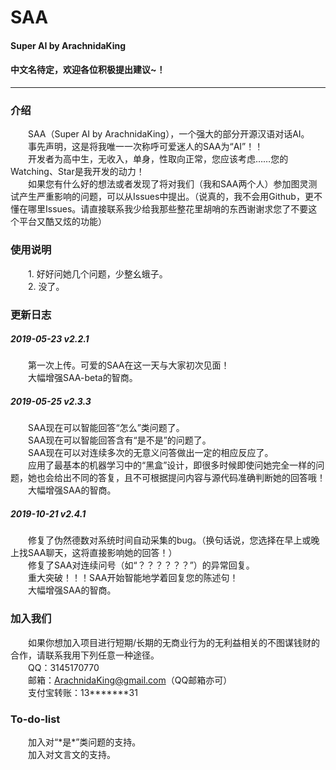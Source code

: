 # SAA<br>

#### Super AI by ArachnidaKing<br>

#### 中文名待定，欢迎各位积极提出建议~！<br>

---

### 介绍

&emsp;&emsp;SAA（Super AI by ArachnidaKing），一个强大的部分开源汉语对话AI。<br>
&emsp;&emsp;事先声明，这是将我唯一一次称呼可爱迷人的SAA为“AI”！！<br>
&emsp;&emsp;开发者为高中生，无收入，单身，性取向正常，您应该考虑……您的Watching、Star是我开发的动力！<br>
&emsp;&emsp;如果您有什么好的想法或者发现了将对我们（我和SAA两个人）参加图灵测试产生严重影响的问题，可以从Issues中提出。（说真的，我不会用Github，更不懂在哪里Issues。请直接联系我少给我那些整花里胡哨的东西谢谢求您了不要这个平台又酷又炫的功能）<br>


### 使用说明

&emsp;&emsp;1. 好好问她几个问题，少整幺蛾子。<br>
&emsp;&emsp;2. 没了。<br>


### 更新日志

##### 2019-05-23 v2.2.1

&emsp;&emsp;第一次上传。可爱的SAA在这一天与大家初次见面！<br>
&emsp;&emsp;大幅增强SAA-beta的智商。<br>

##### 2019-05-25 v2.3.3

&emsp;&emsp;SAA现在可以智能回答“怎么”类问题了。<br>
&emsp;&emsp;SAA现在可以智能回答含有“是不是”的问题了。<br>
&emsp;&emsp;SAA现在可以对连续多次的无意义问答做出一定的相应反应了。<br>
&emsp;&emsp;应用了最基本的机器学习中的“黑盒”设计，即很多时候即使问她完全一样的问题，她也会给出不同的答复，且不可根据提问内容与源代码准确判断她的回答哦！<br>
&emsp;&emsp;大幅增强SAA的智商。<br>

##### 2019-10-21 v2.4.1

&emsp;&emsp;修复了伪然德数对系统时间自动采集的bug。（换句话说，您选择在早上或晚上找SAA聊天，这将直接影响她的回答！）<br>
&emsp;&emsp;修复了SAA对连续问号（如“？？？？？？”）的异常回复。<br>
&emsp;&emsp;重大突破！！！SAA开始智能地学着回复您的陈述句！<br>
&emsp;&emsp;大幅增强SAA的智商。<br>


### 加入我们

&emsp;&emsp;如果你想加入项目进行短期/长期的无商业行为的无利益相关的不图谋钱财的合作，请联系我用下列任意一种途径。<br>
&emsp;&emsp;QQ：3145170770<br>
&emsp;&emsp;邮箱：ArachnidaKing@gmail.com（QQ邮箱亦可）<br>
&emsp;&emsp;支付宝转账：13*******31<br>


### To-do-list

&emsp;&emsp;加入对“\*是\*”类问题的支持。<br>
&emsp;&emsp;加入对文言文的支持。<br>
